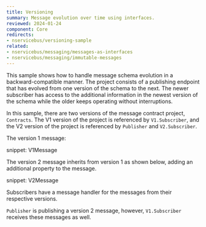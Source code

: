 ```yaml
---
title: Versioning
summary: Message evolution over time using interfaces.
reviewed: 2024-01-24
component: Core
redirects:
- nservicebus/versioning-sample
related:
- nservicebus/messaging/messages-as-interfaces
- nservicebus/messaging/immutable-messages
---
```


This sample shows how to handle message schema evolution in a backward-compatible manner. The project consists of a publishing endpoint that has evolved from one version of the schema to the next. The newer subscriber has access to the additional information in the newest version of the schema while the older keeps operating without interruptions.

In this sample, there are two versions of the message contract project, `Contracts`. The V1 version of the project is referenced by `V1.Subscriber`, and the V2 version of the project is referenced by `Publisher` and `V2.Subscriber`.

The version 1 message:

snippet: V1Message

The version 2 message inherits from version 1 as shown below, adding an additional property to the message.

snippet: V2Message

Subscribers have a message handler for the messages from their respective versions.

`Publisher` is publishing a version 2 message, however, `V1.Subscriber` receives these messages as well.